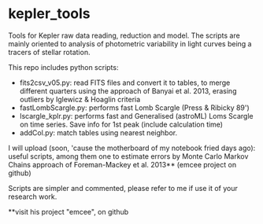 # kepler_tools
Tools for Kepler raw data reading, reduction and model. 
The scripts are mainly oriented to analysis of photometric variability in light curves being a tracers of stellar rotation.

This repo includes python scripts: 
  - fits2csv_v05.py: read FITS files and convert it to tables, to merge different quarters using the approach of Banyai et al. 2013, erasing outliers by Iglewicz & Hoaglin criteria
  - fastLombScargle.py: performs fast Lomb Scargle (Press & Ribicky 89')
  - lscargle_kplr.py: performs fast and Generalised (astroML) Loms Scargle on time series. Save info for 1st peak (include calculation time)
  - addCol.py: match tables using nearest neighbor.

I will upload (soon, 'cause the motherboard of my notebook fried days ago): useful scripts, among them one to estimate errors by Monte Carlo Markov Chains approach of Foreman-Mackey et al. 2013** (emcee project on github)

Scripts are simpler and commented, please refer to me if use it of your research work.

**visit his project "emcee", on github

